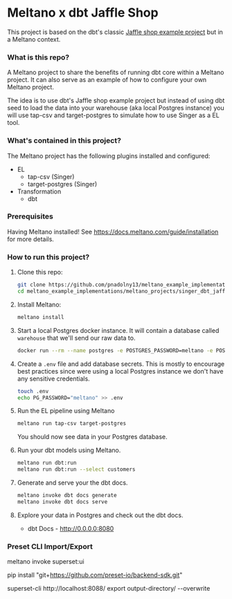 # Meltano x dbt Jaffle Shop

This project is based on the dbt's classic [Jaffle shop example project](https://github.com/dbt-labs/jaffle_shop) but in a Meltano context.

### What is this repo?

A Meltano project to share the benefits of running dbt core within a Meltano project.
It can also serve as an example of how to configure your own Meltano project.

The idea is to use dbt's Jaffle shop example project but instead of using dbt seed to load the data into your warehouse (aka local Postgres instance) you will use tap-csv and target-postgres to simulate how to use Singer as a EL tool.

### What's contained in this project?

The Meltano project has the following plugins installed and configured:

- EL
    - tap-csv (Singer)
    - target-postgres (Singer)
- Transformation
    - dbt

### Prerequisites

Having Meltano installed! See https://docs.meltano.com/guide/installation for more details.

### How to run this project?

1. Clone this repo:

    ```bash
    git clone https://github.com/pnadolny13/meltano_example_implementations.git
    cd meltano_example_implementations/meltano_projects/singer_dbt_jaffle/
    ```

1. Install Meltano:

    ```bash
    meltano install
    ```

1. Start a local Postgres docker instance.
It will contain a database called `warehouse` that we'll send our raw data to.

    ```bash
    docker run --rm --name postgres -e POSTGRES_PASSWORD=meltano -e POSTGRES_USER=meltano -e POSTGRES_DB=warehouse -d -p 5432:5432 postgres
    ```

1. Create a `.env` file and add database secrets. This is mostly to encourage best practices since were using a local Postgres instance we don't have any sensitive credentials.

    ```bash
    touch .env
    echo PG_PASSWORD="meltano" >> .env
    ```

1. Run the EL pipeline using Meltano

    ```bash
    meltano run tap-csv target-postgres
    ```

    You should now see data in your Postgres database.

1. Run your dbt models using Meltano.

    ```bash
    meltano run dbt:run
    meltano run dbt:run --select customers
    ```

1. Generate and serve your the dbt docs.

    ```bash
    meltano invoke dbt docs generate
    meltano invoke dbt docs serve
    ```

1. Explore your data in Postgres and check out the dbt docs.

    - dbt Docs - http://0.0.0.0:8080


### Preset CLI Import/Export

meltano invoke superset:ui

pip install "git+https://github.com/preset-io/backend-sdk.git"

superset-cli http://localhost:8088/ export output-directory/ --overwrite
